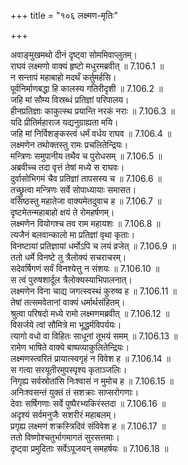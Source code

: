 +++
title = "१०६ लक्ष्मण-मृतिः"

+++


  
अवाङ्मुखमथो दीनं दृष्ट्वा सोममिवाप्लुतम्।  
राघवं लक्ष्मणो वाक्यं हृष्टो मधुरमब्रवीत् ॥ 7.106.1 ॥   
न सन्तापं महाबाहो मदर्थं कर्तुमर्हसि।  
पूर्वनिर्माणबद्धा हि कालस्य गतिरीदृशी ॥ 7.106.2 ॥   
जहि मां सौम्य विस्रब्धं प्रतिज्ञां परिपालय।  
हीनप्रतिज्ञाः काकुत्स्थ प्रयान्ति नरकं नराः ॥ 7.106.3 ॥   
यदि प्रीतिर्महाराज यद्यनुग्राह्यता मयि।  
जहि मां निर्विशङ्कस्त्वं धर्मं वर्धय राघव ॥ 7.106.4 ॥   
लक्ष्मणेन तथोक्तस्तु रामः प्रचलितेन्द्रियः।  
मन्त्रिणः समुपानीय तथैव च पुरोधसम् ॥ 7.106.5 ॥   
अब्रवीच्च तदा वृत्तं तेषां मध्ये स राघवः।  
दुर्वासोभिगमं चैव प्रतिज्ञां तापसस्य च ॥ 7.106.6 ॥   
तच्छ्रुत्वा मन्त्रिणः सर्वे सोपाध्यायाः समासत।  
वसिष्ठस्तु महातेजा वाक्यमेतदुवाच ह ॥ 7.106.7 ॥   
दृष्टमेतन्महाबाहो क्षयं ते रोमहर्षणम्।  
लक्ष्मणेन वियोगश्च तव राम महायशः ॥ 7.106.8 ॥   
त्यजैनं बलवान्कालो मा प्रतिज्ञां वृथा कृताः।  
विनष्टायां प्रतिज्ञायां धर्मोऽपि च लयं व्रजेत् ॥ 7.106.9 ॥   
ततो धर्मे विनष्टे तु त्रैलोक्यं सचराचरम्।  
सदेवर्षिगणं सर्वं विनश्येत्तु न संशयः ॥ 7.106.10 ॥   
स त्वं पुरुषशार्दूल त्रैलोक्यस्याभिपालनात्।  
लक्ष्मणेन विना चाद्य जगत्स्वस्थं कुरुष्व ह ॥ 7.106.11 ॥   
तेषां तत्समवेतानां वाक्यं धर्मार्थसंहितम्।  
श्रुत्वा परिषदो मध्ये रामो लक्ष्मणमब्रवीत् ॥ 7.106.12 ॥   
विसर्जये त्वां सौमित्रे मा भूद्धर्मविपर्ययः।  
त्यागो वधो वा विहितः साधूनां तूभयं समम् ॥ 7.106.13 ॥   
रामेण भाषिते वाक्ये बाष्पव्याकुलितेन्द्रियः।  
लक्ष्मणस्त्वरितं प्रायात्स्वगृहं न विवेश ह ॥ 7.106.14 ॥   
स गत्वा सरयूतीरमुपस्पृश्य कृताञ्जलिः।  
निगृह्य सर्वस्रोतांसि निःश्वासं न मुमोच ह ॥ 7.106.15 ॥   
अनिःश्वसन्तं युक्तं तं सशक्राः साप्सरोगणाः।  
देवाः सर्षिगणाः सर्वे पुष्पैरभ्यकिरंस्तदा ॥ 7.106.16 ॥   
अदृश्यं सर्वमनुजैः सशरीरं महाबलम्।  
प्रगृह्य लक्ष्मणं शक्रस्त्रिदिवं संविवेश ह ॥ 7.106.17 ॥   
ततो विष्णोश्चतुर्भागमागतं सुरसत्तमाः।  
दृष्ट्वा प्रमुदिताः सर्वेऽपूजयन् समहर्षयः ॥ 7.106.18 ॥   
